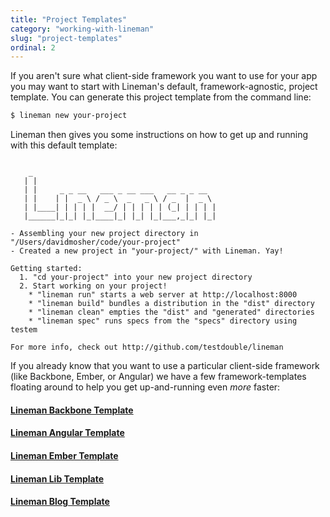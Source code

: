 ```yaml
---
title: "Project Templates"
category: "working-with-lineman"
slug: "project-templates"
ordinal: 2
---
```


If you aren't sure what client-side framework you want to use for your app you may want to start with Lineman's default, framework-agnostic, project template. You can generate this project template from the command line:

```bash
$ lineman new your-project
```

Lineman then gives you some instructions on how to get up and running with this default template:

<pre><code>
    _
   | |
   | |     _ _ __   ___ _ __ ___   __ _ _ __
   | |    | |  _ \ / _ \  _   _ \ / _  |  _ \
   | |____| | | | |  __/ | | | | | (_| | | | |
   |______|_|_| |_|____|_| |_| |_|___,_|_| |_|

- Assembling your new project directory in "/Users/davidmosher/code/your-project"
- Created a new project in "your-project/" with Lineman. Yay!

Getting started:
  1. "cd your-project" into your new project directory
  2. Start working on your project!
    * "lineman run" starts a web server at http://localhost:8000
    * "lineman build" bundles a distribution in the "dist" directory
    * "lineman clean" empties the "dist" and "generated" directories
    * "lineman spec" runs specs from the "specs" directory using testem

For more info, check out http://github.com/testdouble/lineman
</code></pre>

If you already know that you want to use a particular client-side framework (like Backbone, Ember, or Angular) we have a few framework-templates floating around to help you get up-and-running even _more_ faster:

<a href="https://github.com/testdouble/lineman-backbone-template" target="_blank">
  <div class="templates backbone"></div>
  <h4>Lineman Backbone Template</h4>
</a>
<a href="https://github.com/testdouble/lineman-angular-template" target="_blank">
  <div class="templates angular"></div>
  <h4>Lineman Angular Template</h4>
</a>
<a href="https://github.com/testdouble/lineman-ember-template" target="_blank">
  <div class="templates ember"></div>
  <h4>Lineman Ember Template</h4>
</a>
<a href="https://github.com/testdouble/lineman-lib-template" target="_blank">
  <div class="templates lib"></div>
  <h4>Lineman Lib Template</h4>
</a>
<a href="https://github.com/testdouble/lineman-blog" target="_blank">
  <div class="templates blog"></div>
  <h4>Lineman Blog Template</h4>
</a>
